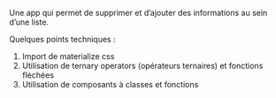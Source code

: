 Une app qui permet de supprimer et d’ajouter des informations au sein d’une liste.

Quelques points techniques :

1. Import de materialize css
2. Utilisation de ternary operators (opérateurs ternaires) et fonctions fléchées
3. Utilisation de composants à classes et fonctions
